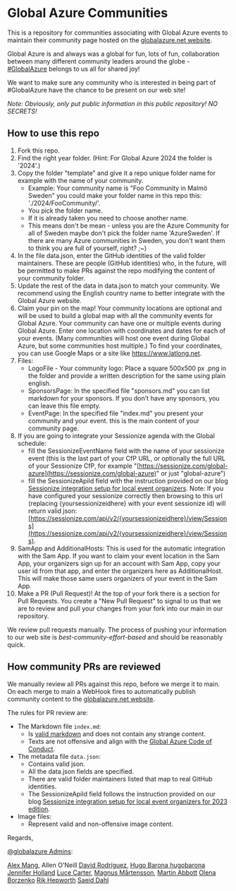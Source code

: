 # Global Azure Communities

This is a repository for communities associating with Global Azure events to maintain their community page hosted on the [globalazure.net website](https://globalazure.net).

Global Azure is and always was a global for fun, lots of fun, collaboration between many different community leaders around the globe - [#GlobalAzure](https://twitter.com/search?q=%23globalazure) belongs to us all for shared joy!

We want to make sure any community who is interested in being part of #GlobalAzure have the chance to be present on our web site!

*Note: Obviously, only put public information in this public repository! NO SECRETS!*

## How to use this repo

1. Fork this repo.
2. Find the right year folder. (Hint: For Global Azure 2024 the folder is '2024'.)
3. Copy the folder "template" and give it a repo unique folder name for example with the name of your community.
   * Example: Your community name is "Foo Community in Malmö Sweden" you could make your folder name in this repo this: './2024/FooCommunity/'.
   * You pick the folder name.
   * If it is already taken you need to choose another name.
   * This means don't be mean - unless you are the Azure Community for all of Sweden maybe don't pick the folder name 'AzureSweden'. If there are many Azure communities in Sweden, you don't want them to think you are full of yourself, right? ;~)
4. In the file data.json, enter the GitHub identities of the valid folder maintainers. These are people (GitHub identities) who, in the future, will be permitted to make PRs against the repo modifying the content of your community folder.
5. Update the rest of the data in data.json to match your community. We recommend using the English country name to better integrate with the Global Azure website.
6. Claim your pin on the map! Your community locations are optional and will be used to build a global map with all the community events for Global Azure. Your community can have one or multiple events during Global Azure. Enter one location with coordinates and dates for each of your events. (Many communities will host one event during Global Azure, but some communities host multiple.) To find your coordinates, you can use Google Maps or a site like https://www.latlong.net.
7. Files:
   * LogoFile - Your community logo: Place a square 500x500 px .png in the folder and provide a written description for the same using plain english.
   * SponsorsPage: In the specified file "sponsors.md" you can list markdown for your sponsors. If you don't have any sponsors, you can leave this file empty.
   * EventPage: In the specified file "index.md" you present your community and your event. this is the main content of your community page.
8. If you are going to integrate your Sessionize agenda with the Global schedule:
   * fill the SessionizeEventName field with the name of your sessionize event (this is the last part of your CfP URL, or optionally the full URL of your Sessionize CfP, for example "[https://sessionize.com/global-azure](https://sessionize.com/global-azure)" or just "global-azure")
   * fill the SessionizeApiId field with the instruction provided on our blog [Sessionize integration setup for local event organizers](https://blog.globalazure.net/Blog/Post/284/Sessionize-integration-setup-for-local-event-organizers-for-2022-edition). Note: If you have configured your sessionize correctly then browsing to this url (replacing {yoursessionizeidhere} with your event sessionize id) will return valid json: [https://sessionize.com/api/v2/{yoursessionizeidhere}/view/Sessions](https://sessionize.com/api/v2/{yoursessionizeidhere}/view/Sessions).
9. SamApp and AdditionalHosts: This is used for the automatic integration with the Sam App. If you want to claim your event location in the Sam App, your organizers sign up for an account with Sam App, copy your user id from that app, and enter the organizers here as AdditionalHost. This will make those same users organizers of your event in the Sam App.
10. Make a PR (Pull Request)! At the top of your fork there is a section for Pull Requests. You create a "New Pull Request" to signal to us that we are to review and pull your changes from your fork into our main in our repository.

We review pull requests manually. The process of pushing your information to our web site is *best-community-effort-based* and should be reasonably quick.

## How community PRs are reviewed

We manually review all PRs against this repo, before we merge it to main. On each merge to main a WebHook fires to automatically publish community content to the [globalazure.net website](https://globalazure.net).

The rules for PR review are:

* The Markdown file `index.md`:
  * Is [valid markdown](https://www.markdownguide.org/basic-syntax) and does not contain any strange content.
  * Texts are not offensive and align with the [Global Azure Code of Conduct](https://globalazure.net/#CoC).
* The metadata file `data.json`:
  * Contains valid json.
  * All the data.json fields are specified.
  * There are valid folder maintainers listed that map to real GitHub identities.
  * The SessionizeApiId field follows the instruction provided on our blog [Sessionize integration setup for local event organizers for 2023 edition](https://blog.globalazure.net/Blog/Post/301/Sessionize-integration-setup-for-local-event-organizers-for-2023-edition).
* Image files:
  * Represent valid and non-offensive image content.

Regards,

[@globalazure Admins](https://twitter.com/globalazure):

[Alex Mang](https://github.com/iamalexmang),
Allen O'Neill
[David Rodríguez](https://github.com/davidjrh),
[Hugo Barona hugobarona](https://github.com/hugobarona)
[Jennifer Holland](https://github.com/JFHoll)
[Luce Carter](https://github.com/LuceCarter),
[Magnus M&aring;rtensson](https://github.com/noopman),
[Martin Abbott](https://github.com/martinabbott)
[Olena Borzenko](https://github.com/OlenaBorzenko)
[Rik Hepworth](https://github.com/rikhepworth)
[Saeid Dahl](https://github.com/saeid-adz)
